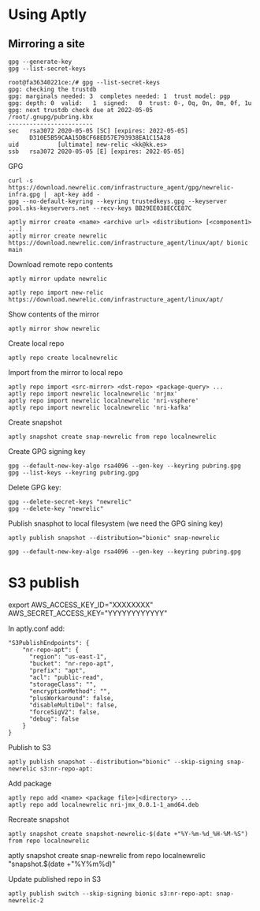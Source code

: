# Using Aptly

## Mirroring a site
```
gpg --generate-key
gpg --list-secret-keys
```


```
root@fa36340221ce:/# gpg --list-secret-keys
gpg: checking the trustdb
gpg: marginals needed: 3  completes needed: 1  trust model: pgp
gpg: depth: 0  valid:   1  signed:   0  trust: 0-, 0q, 0n, 0m, 0f, 1u
gpg: next trustdb check due at 2022-05-05
/root/.gnupg/pubring.kbx
------------------------
sec   rsa3072 2020-05-05 [SC] [expires: 2022-05-05]
      D310E5B59CAA15DBCF68ED57E793938EA1C15A28
uid           [ultimate] new-relic <kk@kk.es>
ssb   rsa3072 2020-05-05 [E] [expires: 2022-05-05]
```

GPG
```
curl -s https://download.newrelic.com/infrastructure_agent/gpg/newrelic-infra.gpg |  apt-key add -
gpg --no-default-keyring --keyring trustedkeys.gpg --keyserver pool.sks-keyservers.net --recv-keys BB29EE038ECCE87C
```

```
aptly mirror create <name> <archive url> <distribution> [<component1> ...]
aptly mirror create newrelic https://download.newrelic.com/infrastructure_agent/linux/apt/ bionic main
```

Download remote repo contents
```
aptly mirror update newrelic
```
```
aptly repo import new-relic https://download.newrelic.com/infrastructure_agent/linux/apt/
```
Show contents of the mirror
```
aptly mirror show newrelic
```
Create local repo
```
aptly repo create localnewrelic
```
Import from the mirror to local repo
```
aptly repo import <src-mirror> <dst-repo> <package-query> ...
aptly repo import newrelic localnewrelic 'nrjmx'
aptly repo import newrelic localnewrelic 'nri-vsphere'
aptly repo import newrelic localnewrelic 'nri-kafka'
```
Create snapshot
```
aptly snapshot create snap-newrelic from repo localnewrelic
```
Create GPG signing key
```
gpg --default-new-key-algo rsa4096 --gen-key --keyring pubring.gpg
gpg --list-keys --keyring pubring.gpg
```
Delete GPG key:
```
gpg --delete-secret-keys "newrelic"
gpg --delete-key "newrelic"
```


Publish snasphot to local filesystem (we need the GPG sining key)
```
aptly publish snapshot --distribution="bionic" snap-newrelic
```
```
gpg --default-new-key-algo rsa4096 --gen-key --keyring pubring.gpg
```
# S3 publish
export AWS_ACCESS_KEY_ID="XXXXXXXX" AWS_SECRET_ACCESS_KEY="YYYYYYYYYYYY"

In aptly.conf add:
```
"S3PublishEndpoints": {
    "nr-repo-apt": {
      "region": "us-east-1",
      "bucket": "nr-repo-apt",
      "prefix": "apt",
      "acl": "public-read",
      "storageClass": "",
      "encryptionMethod": "",
      "plusWorkaround": false,
      "disableMultiDel": false,
      "forceSigV2": false,
      "debug": false
    }
}
```    
Publish to S3           
```
aptly publish snapshot --distribution="bionic" --skip-signing snap-newrelic s3:nr-repo-apt:
```
Add package
```
aptly repo add <name> <package file>|<directory> ...
aptly repo add localnewrelic nri-jmx_0.0.1-1_amd64.deb
```
Recreate snapshot
```
aptly snapshot create snapshot-newrelic-$(date +"%Y-%m-%d_%H-%M-%S") from repo localnewrelic
```
aptly snapshot create snap-newrelic from repo localnewrelic
"snapshot.$(date +"%Y%m%d)"

Update published repo in S3
```
aptly publish switch --skip-signing bionic s3:nr-repo-apt: snap-newrelic-2
```
